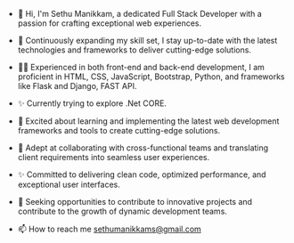 - 👋 Hi, I'm Sethu Manikkam, a dedicated Full Stack Developer with a passion for crafting exceptional web experiences.

- 🌱 Continuously expanding my skill set, I stay up-to-date with the latest technologies and frameworks to deliver cutting-edge solutions.

- 👨‍💻  Experienced in both front-end and back-end development, I am proficient in HTML, CSS, JavaScript, Bootstrap, Python, and frameworks like Flask and Django, FAST API.

-  ✨ Currently trying to explore .Net CORE. 

- 🔧 Excited about learning and implementing the latest web development frameworks and tools to create cutting-edge solutions.

- 💼 Adept at collaborating with cross-functional teams and translating client requirements into seamless user experiences.

- ✨ Committed to delivering clean code, optimized performance, and exceptional user interfaces.

- 🌟 Seeking opportunities to contribute to innovative projects and contribute to the growth of dynamic development teams.

- 📫 How to reach me sethumanikkams@gmail.com

<!---
veeknd/veeknd is a ✨ special ✨ repository because its `README.md` (this file) appears on your GitHub profile.
You can click the Preview link to take a look at your changes.
--->
